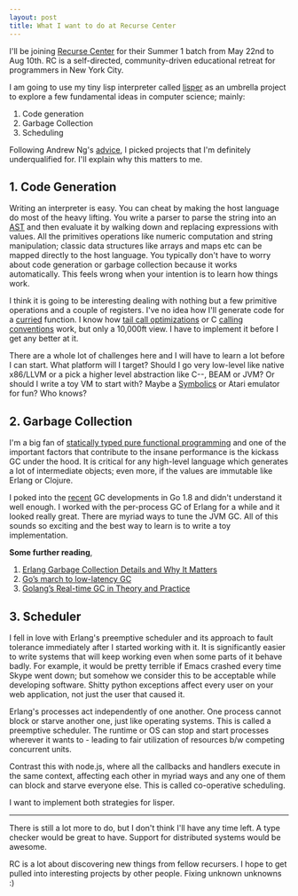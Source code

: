 ```yaml
---
layout: post
title: What I want to do at Recurse Center
---
```


I'll be joining [Recurse Center][rc] for their Summer 1 batch from May 22nd to
Aug 10th. RC is a self-directed, community-driven educational retreat for
programmers in New York City.

I am going to use my tiny lisp interpreter called [lisper][lisper] as an
umbrella project to explore a few fundamental ideas in computer science; mainly:

1. Code generation
1. Garbage Collection
1. Scheduling

Following Andrew Ng's [advice][advice], I picked projects that I'm definitely
underqualified for. I'll explain why this matters to me.

## 1. Code Generation

Writing an interpreter is easy. You can cheat by making the host language do
most of the heavy lifting. You write a parser to parse the string into
an [AST][ast] and then evaluate it by walking down and replacing expressions
with values. All the primitives operations like numeric computation and string
manipulation; classic data structures like arrays and maps etc can be mapped
directly to the host language. You typically don't have to worry about code
generation or garbage collection because it works automatically. This feels
wrong when your intention is to learn how things work.

I think it is going to be interesting dealing with nothing but a few primitive
operations and a couple of registers. I've no idea how I'll generate code for
a [curried][currying] function. I know how [tail call optimizations][tco] or
C [calling conventions][cc] work, but only a 10,000ft view. I have to implement
it before I get any better at it.

There are a whole lot of challenges here and I will have to learn a lot before I
can start. What platform will I target? Should I go very low-level like native
x86/LLVM or a pick a higher level abstraction like C\-\-, BEAM or JVM? Or should
I write a toy VM to start with? Maybe a [Symbolics][symbolics] or Atari emulator
for fun? Who knows?

## 2. Garbage Collection

I'm a big fan of [statically typed pure functional programming][haskell] and one
of the important factors that contribute to the insane performance is the
kickass GC under the hood. It is critical for any high-level language which
generates a lot of intermediate objects; even more, if the values are immutable
like Erlang or Clojure.

I poked into the [recent][sub-sec] GC developments in Go 1.8 and didn't
understand it well enough. I worked with the per-process GC of Erlang for a
while and it looked really great. There are myriad ways to tune the JVM GC. All
of this sounds so exciting and the best way to learn is to write a toy
implementation.

**Some further reading**,

1. [Erlang Garbage Collection Details and Why It Matters][erl]
2. [Go’s march to low-latency GC][go]
3. [Golang’s Real-time GC in Theory and Practice][real-time]

## 3. Scheduler

I fell in love with Erlang's preemptive scheduler and its approach to fault
tolerance immediately after I started working with it. It is significantly
easier to write systems that will keep working even when some parts of it behave
badly. For example, it would be pretty terrible if Emacs crashed every time
Skype went down; but somehow we consider this to be acceptable while developing
software. Shitty python exceptions affect every user on your web application,
not just the user that caused it.

Erlang's processes act independently of one another. One process cannot block or
starve another one, just like operating systems. This is called a preemptive
scheduler. The runtime or OS can stop and start processes wherever it wants to -
leading to fair utilization of resources b/w competing concurrent units.

Contrast this with node.js, where all the callbacks and handlers execute in the
same context, affecting each other in myriad ways and any one of them can block
and starve everyone else. This is called co-operative scheduling.

I want to implement both strategies for lisper.

---

There is still a lot more to do, but I don't think I'll have any time left. A
type checker would be great to have. Support for distributed systems would be
awesome.

RC is a lot about discovering new things from fellow recursers. I hope to get
pulled into interesting projects by other people. Fixing unknown unknowns :)



[advice]: https://twitter.com/AndrewYNg/status/841076327931236352
[ast]: https://en.wikipedia.org/wiki/Abstract_syntax_tree
[cc]: https://en.wikipedia.org/wiki/Calling_convention
[currying]: https://en.wikipedia.org/wiki/Currying
[erl]: https://hamidreza-s.github.io/erlang%20garbage%20collection%20memory%20layout%20soft%20realtime/2015/08/24/erlang-garbage-collection-details-and-why-it-matters.html
[go]: https://blog.twitch.tv/gos-march-to-low-latency-gc-a6fa96f06eb7
[haskell]: https://www.haskell.org
[lisper]: https://github.com/jaseemabid/lisper
[rc]: https://www.recurse.com
[real-time]: https://making.pusher.com/golangs-real-time-gc-in-theory-and-practice/
[sub-sec]: https://news.ycombinator.com/item?id=12821586
[symbolics]: https://en.wikipedia.org/wiki/Symbolics
[tco]: https://en.wikipedia.org/wiki/Tail_call
